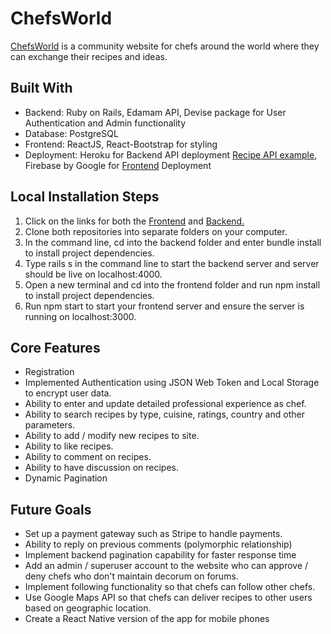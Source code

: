 <h1>ChefsWorld</h1>
<a href="https://chefsworld.web.app/">ChefsWorld</a> is a community website for chefs around the world where they can exchange their recipes and ideas. <br />

<h2>Built With</h2>
<ul>
    <li>Backend: Ruby on Rails, Edamam API, Devise package for User Authentication and Admin functionality</li>
    <li>Database: PostgreSQL</li>
    <li>Frontend: ReactJS, React-Bootstrap for styling</li>
    <li>Deployment: Heroku for Backend API deployment <a href="https://chefsworld-backend.herokuapp.com/recipes">Recipe API example</a>, 
    Firebase by Google for <a href="https://chefsworld.web.app/">Frontend</a> Deployment</li>
</ul> 
<h2>Local Installation Steps</h2>
<ol>
    <li>Click on the links for both the <a href="https://github.com/ShobhitRatan/chefsworld-frontend">Frontend</a> 
    and <a href="https://github.com/ShobhitRatan/chefsworld-backend">Backend.</a></li>  
    <li>Clone both repositories into separate folders on your computer.</li>
    <li>In the command line, cd into the backend folder and enter bundle install to install project dependencies.</li>
    <li>Type rails s in the command line to start the backend server and server should be live on localhost:4000.</li>
    <li>Open a new terminal and cd into the frontend folder and run npm install to install project dependencies.</li>
    <li>Run npm start to start your frontend server and ensure the server is running on localhost:3000.</li>
</ol>
<h2>Core Features</h2>
<ul>
    <li>Registration</li> 
    <li>Implemented Authentication using JSON Web Token and Local Storage to encrypt user data.</li>
    <li>Ability to enter and update detailed professional experience as chef.</li> 
    <li>Ability to search recipes by type, cuisine, ratings, country and other parameters.</li>
    <li>Ability to add / modify new recipes to site.</li>
    <li>Ability to like recipes.</li>
    <li>Ability to comment on recipes.</li>
    <li>Ability to have discussion on recipes.</li>
    <li>Dynamic Pagination</li> 
</ul>
<h2>Future Goals</h2>
<ul>
    <li>Set up a payment gateway such as Stripe to handle payments.</li>
    <li>Ability to reply on previous comments (polymorphic relationship)</li>
    <li>Implement backend pagination capability for faster response time</li>
    <li>Add an admin / superuser account to the website who can approve / deny chefs who don't maintain decorum on forums.</li>
    <li>Implement following functionality so that chefs can follow other chefs.</li>
    <li>Use Google Maps API  so that chefs can deliver recipes to other users based on geographic location.</li>
    <li>Create a React Native version of the app for mobile phones</li>
</ul>
